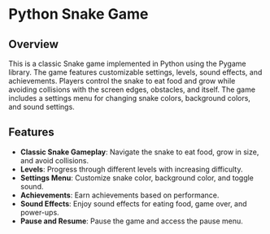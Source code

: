 # Python Snake Game

## Overview

This is a classic Snake game implemented in Python using the Pygame library. The game features customizable settings, levels, sound effects, and achievements. Players control the snake to eat food and grow while avoiding collisions with the screen edges, obstacles, and itself. The game includes a settings menu for changing snake colors, background colors, and sound settings.

## Features

- **Classic Snake Gameplay**: Navigate the snake to eat food, grow in size, and avoid collisions.
- **Levels**: Progress through different levels with increasing difficulty.
- **Settings Menu**: Customize snake color, background color, and toggle sound.
- **Achievements**: Earn achievements based on performance.
- **Sound Effects**: Enjoy sound effects for eating food, game over, and power-ups.
- **Pause and Resume**: Pause the game and access the pause menu.